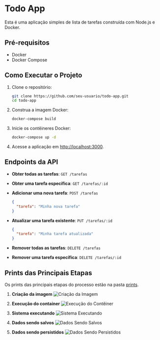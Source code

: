 # Todo App

Esta é uma aplicação simples de lista de tarefas construída com Node.js e Docker.

## Pré-requisitos

- Docker
- Docker Compose

## Como Executar o Projeto

1. Clone o repositório:
    ```sh
    git clone https://github.com/seu-usuario/todo-app.git
    cd todo-app
    ```

2. Construa a imagem Docker:
    ```sh
    docker-compose build
    ```

3. Inicie os contêineres Docker:
    ```sh
    docker-compose up -d
    ```

4. Acesse a aplicação em [http://localhost:3000](http://localhost:3000).

## Endpoints da API

- **Obter todas as tarefas**: `GET /tarefas`
- **Obter uma tarefa específica**: `GET /tarefas/:id`
- **Adicionar uma nova tarefa**: `POST /tarefas`
  
  ```json
  {
    "tarefa": "Minha nova tarefa"
  }
- **Atualizar uma tarefa existente**: `PUT /tarefas/:id`
  
  ```json
  {
    "tarefa": "Minha tarefa atualizada"
  }
- **Remover todas as tarefas**: `DELETE /tarefas`
- **Remover uma tarefa específica**: `DELETE /tarefas/:id`

## Prints das Principais Etapas
Os prints das principais etapas do processo estão na pasta [prints](prints).

1. **Criação da imagem**
    ![Criação da Imagem](prints/01_build_image.png)
2. **Execução do container**
    ![Execução do Contêiner](prints/02_run_container.png)

3. **Sistema executando**
    ![Sistema Executando](prints/03_system_running.png)

4. **Dados sendo salvos**
    ![Dados Sendo Salvos](prints/04_data_register.png)
 
5. **Dados sendo persistidos**
    ![Dados Sendo Persistidos](prints/05_data_persisted.png)